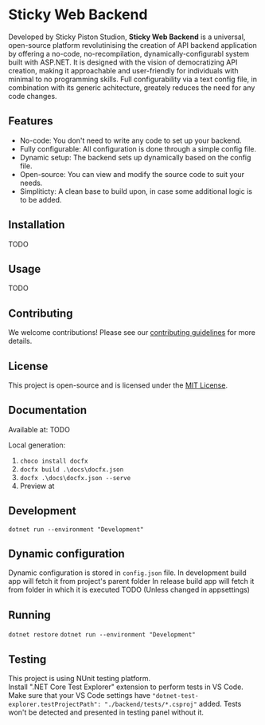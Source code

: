 # Sticky Web Backend

Developed by Sticky Piston Studion, **Sticky Web Backend** is a universal, open-source platform revolutinising the creation of API backend application by offering a no-code, no-recompilation, dynamically-configurabl system built with ASP.NET. It is designed with the vision of democratizing API creation, making it approachable and user-friendly for individuals with minimal to no programming skills. Full configurability via a text config file, in combination with its generic achitecture, greately reduces the need for any code changes.

## Features

- No-code: You don't need to write any code to set up your backend.
- Fully configurable: All configuration is done through a simple config file.
- Dynamic setup: The backend sets up dynamically based on the config file.
- Open-source: You can view and modify the source code to suit your needs.
- Simpliticty: A clean base to build upon, in case some additional logic is to be added.

## Installation

TODO

## Usage

TODO

## Contributing

We welcome contributions! Please see our [contributing guidelines](LINK_TO_GUIDELINES) for more details.

## License

This project is open-source and is licensed under the [MIT License](LINK_TO_LICENSE).


## Documentation
Available at: TODO

Local generation:
1. `choco install docfx`
2. `docfx build .\docs\docfx.json`
3. `docfx .\docs\docfx.json --serve` 
4. Preview at [](http://localhost:8080)

## Development
`dotnet run --environment "Development"`

## Dynamic configuration
Dynamic configuration is stored in `config.json` file.
In development build app will fetch it from project's parent folder 
In release build app will fetch it from folder in which it is executed TODO
(Unless changed in appsettings)

## Running
`dotnet restore`
`dotnet run --environment "Development"`

## Testing
This project is using NUnit testing platform.  
Install ".NET Core Test Explorer" extension to perform tests in VS Code.  
Make sure that your VS Code settings have `"dotnet-test-explorer.testProjectPath": "./backend/tests/*.csproj"` added. Tests won't be detected and presented in testing panel without it.  